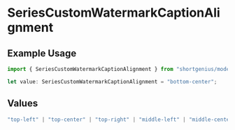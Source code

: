 # SeriesCustomWatermarkCaptionAlignment

## Example Usage

```typescript
import { SeriesCustomWatermarkCaptionAlignment } from "shortgenius/models/components";

let value: SeriesCustomWatermarkCaptionAlignment = "bottom-center";
```

## Values

```typescript
"top-left" | "top-center" | "top-right" | "middle-left" | "middle-center" | "middle-right" | "bottom-left" | "bottom-center" | "bottom-right"
```